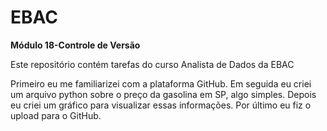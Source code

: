 
# **EBAC**

**Módulo 18-Controle de Versão** 

Este repositório contém tarefas do curso Analista de Dados da EBAC

Primeiro eu me familiarizei com a plataforma GitHub. Em seguida eu criei um arquivo python sobre o preço da gasolina em SP, algo simples. Depois eu criei um gráfico para visualizar essas informações. Por último eu fiz o upload para o GitHub. 

